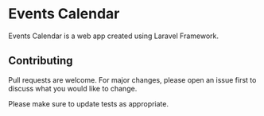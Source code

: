 # Events Calendar

Events Calendar is a web app created using Laravel Framework.


## Contributing
Pull requests are welcome. For major changes, please open an issue first to discuss what you would like to change.

Please make sure to update tests as appropriate.

